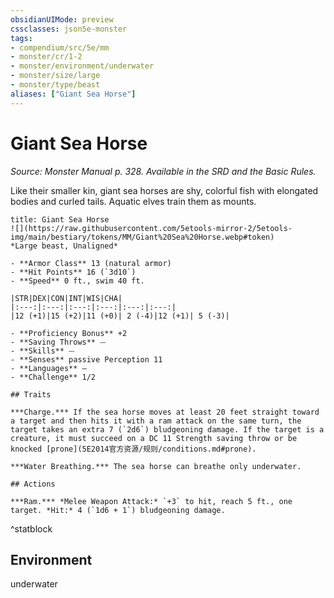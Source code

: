 ```yaml
---
obsidianUIMode: preview
cssclasses: json5e-monster
tags:
- compendium/src/5e/mm
- monster/cr/1-2
- monster/environment/underwater
- monster/size/large
- monster/type/beast
aliases: ["Giant Sea Horse"]
---
```

# Giant Sea Horse
*Source: Monster Manual p. 328. Available in the SRD and the Basic Rules.*  

Like their smaller kin, giant sea horses are shy, colorful fish with elongated bodies and curled tails. Aquatic elves train them as mounts.

```ad-statblock
title: Giant Sea Horse
![](https://raw.githubusercontent.com/5etools-mirror-2/5etools-img/main/bestiary/tokens/MM/Giant%20Sea%20Horse.webp#token)
*Large beast, Unaligned*

- **Armor Class** 13 (natural armor)
- **Hit Points** 16 (`3d10`)
- **Speed** 0 ft., swim 40 ft.

|STR|DEX|CON|INT|WIS|CHA|
|:---:|:---:|:---:|:---:|:---:|:---:|
|12 (+1)|15 (+2)|11 (+0)| 2 (-4)|12 (+1)| 5 (-3)|

- **Proficiency Bonus** +2
- **Saving Throws** ⏤
- **Skills** ⏤
- **Senses** passive Perception 11
- **Languages** —
- **Challenge** 1/2

## Traits

***Charge.*** If the sea horse moves at least 20 feet straight toward a target and then hits it with a ram attack on the same turn, the target takes an extra 7 (`2d6`) bludgeoning damage. If the target is a creature, it must succeed on a DC 11 Strength saving throw or be knocked [prone](5E2014官方资源/规则/conditions.md#prone).

***Water Breathing.*** The sea horse can breathe only underwater.

## Actions

***Ram.*** *Melee Weapon Attack:* `+3` to hit, reach 5 ft., one target. *Hit:* 4 (`1d6 + 1`) bludgeoning damage.
```
^statblock

## Environment

underwater